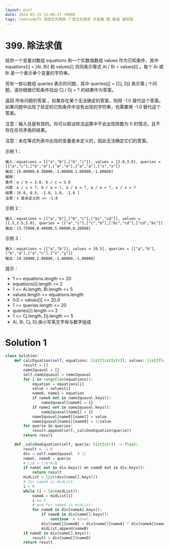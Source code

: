 ```yaml
---
layout: post
date: 2024-03-25 13:00:17 +0800
tags: leetcode75 深度优先搜索 广度优先搜索 并查集 图 数组 最短路
---
```


# 399. 除法求值

给你一个变量对数组 equations 和一个实数值数组 values 作为已知条件，其中 equations[i] = [Ai, Bi] 和 values[i] 共同表示等式 Ai / Bi = values[i] 。每个 Ai 或 Bi 是一个表示单个变量的字符串。

另有一些以数组 queries 表示的问题，其中 queries[j] = [Cj, Dj] 表示第 j 个问题，请你根据已知条件找出 Cj / Dj = ? 的结果作为答案。

返回 所有问题的答案 。如果存在某个无法确定的答案，则用 -1.0 替代这个答案。如果问题中出现了给定的已知条件中没有出现的字符串，也需要用 -1.0 替代这个答案。

注意：输入总是有效的。你可以假设除法运算中不会出现除数为 0 的情况，且不存在任何矛盾的结果。

注意：未在等式列表中出现的变量是未定义的，因此无法确定它们的答案。

示例 1：
```
输入：equations = [["a","b"],["b","c"]], values = [2.0,3.0], queries = [["a","c"],["b","a"],["a","e"],["a","a"],["x","x"]]
输出：[6.00000,0.50000,-1.00000,1.00000,-1.00000]
解释：
条件：a / b = 2.0, b / c = 3.0
问题：a / c = ?, b / a = ?, a / e = ?, a / a = ?, x / x = ?
结果：[6.0, 0.5, -1.0, 1.0, -1.0 ]
注意：x 是未定义的 => -1.0
```
示例 2：
```
输入：equations = [["a","b"],["b","c"],["bc","cd"]], values = [1.5,2.5,5.0], queries = [["a","c"],["c","b"],["bc","cd"],["cd","bc"]]
输出：[3.75000,0.40000,5.00000,0.20000]
```
示例 3：
```
输入：equations = [["a","b"]], values = [0.5], queries = [["a","b"],["b","a"],["a","c"],["x","y"]]
输出：[0.50000,2.00000,-1.00000,-1.00000]
 ```

提示：
+ 1 <= equations.length <= 20
+ equations[i].length == 2
+ 1 <= Ai.length, Bi.length <= 5
+ values.length == equations.length
+ 0.0 < values[i] <= 20.0
+ 1 <= queries.length <= 20
+ queries[i].length == 2
+ 1 <= Cj.length, Dj.length <= 5
+ Ai, Bi, Cj, Dj 由小写英文字母与数字组成

# Solution 1

```python
class Solution:
    def calcEquation(self, equations: list[list[str]], values: list[float], queries: list[list[str]]) -> list[float]:
        result = []
        name2quaval = {}
        self.name2quaval = name2quaval
        for i in range(len(equations)):
            equation = equations[i]
            value = values[i]
            name0, name1 = equation
            if name0 not in name2quaval.keys():
                name2quaval[name0] = {}
            if name1 not in name2quaval.keys():
                name2quaval[name1] = {}
            name2quaval[name0][name1] = value
            name2quaval[name1][name0] = 1/value
        for querie in queries:
            result.append(self._calcOneEquation(querie))
        return result

    def _calcOneEquation(self, querie: list[str]) -> float:
        result = -1.0
        div = self.name2quaval  # {}
        nameC, nameD = querie
        # C/B = C/A*A/B
        if nameC not in div.keys() or nameD not in div.keys():
            return result
        midList = list(div[nameC].keys())
        # for nameA in midList:
        i = 0
        while (i < len(midList)):
            nameA = midList[i]
            i += 1
            # end for nameA in midList:
            for nameB in div[nameA].keys():
                if nameB in div[nameC].keys():
                    continue  # known
                div[nameC][nameB] = div[nameC][nameA] * div[nameA][nameB]
                midList.append(nameB)
        if nameD in div[nameC].keys():
            result = div[nameC][nameD]
        return result
```
